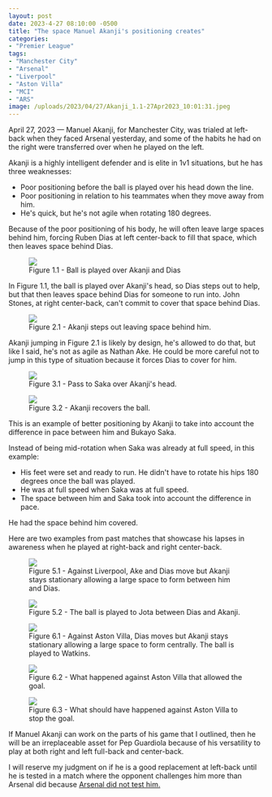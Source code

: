 ```yaml
---
layout: post
date: 2023-4-27 08:10:00 -0500
title: "The space Manuel Akanji's positioning creates"
categories: 
- "Premier League"
tags: 
- "Manchester City"
- "Arsenal"
- "Liverpool"
- "Aston Villa"
- "MCI"
- "ARS"
image: /uploads/2023/04/27/Akanji_1.1-27Apr2023_10:01:31.jpeg
---
```


April 27, 2023 — Manuel Akanji, for Manchester City, was trialed at left-back when they faced Arsenal yesterday, and some of the habits he had on the right were transferred over when he played on the left.

Akanji is a highly intelligent defender and is elite in 1v1 situations, but he has three weaknesses:

- Poor positioning before the ball is played over his head down the line.
- Poor positioning in relation to his teammates when they move away from him.
- He's quick, but he's not agile when rotating 180 degrees.

Because of the poor positioning of his body, he will often leave large spaces behind him, forcing Ruben Dias at left center-back to fill that space, which then leaves space behind Dias.

<figure>
    <img src="https://tacticsjournal.com/uploads/2023/04/27/Akanji_1.1-27Apr2023_10:01:31.jpeg">
    <figcaption>Figure 1.1 - Ball is played over Akanji and Dias</figcaption>
</figure> 

In Figure 1.1, the ball is played over Akanji's head, so Dias steps out to help, but that then leaves space behind Dias for someone to run into. John Stones, at right center-back, can't commit to cover that space behind Dias.

<figure>
    <img src="https://tacticsjournal.com/uploads/2023/04/27/Akanji_2.1-27Apr2023_10:02:01.jpeg">
    <figcaption>Figure 2.1 - Akanji steps out leaving space behind him.</figcaption>
</figure>

Akanji jumping in Figure 2.1 is likely by design, he's allowed to do that, but like I said, he's not as agile as Nathan Ake. He could be more careful not to jump in this type of situation because it forces Dias to cover for him.

<figure>
    <img src="https://tacticsjournal.com/uploads/2023/04/27/Akanji_3.1-27Apr2023_10:03:05.jpeg">
    <figcaption>Figure 3.1 - Pass to Saka over Akanji's head.</figcaption>
</figure> 
<figure>
    <img src="https://tacticsjournal.com/uploads/2023/04/27/Akanji_3.2_-27Apr2023_10:02:29.jpeg">
    <figcaption>Figure 3.2 - Akanji recovers the ball.</figcaption>
</figure> 

This is an example of better positioning by Akanji to take into account the difference in pace between him and Bukayo Saka.

Instead of being mid-rotation when Saka was already at full speed, in this example:

- His feet were set and ready to run. He didn't have to rotate his hips 180 degrees once the ball was played. 
- He was at full speed when Saka was at full speed.
- The space between him and Saka took into account the difference in pace. 

He had the space behind him covered.

Here are two examples from past matches that showcase his lapses in awareness when he played at right-back and right center-back.

<figure>
    <img src="https://tacticsjournal.com/uploads/2023/04/27/Image-27Apr2023_10:06:26.jpeg">
    <figcaption>Figure 5.1 - Against Liverpool, Ake and Dias move but Akanji stays stationary allowing a large space to form between him and Dias.</figcaption>
</figure> 
<figure>
    <img src="https://tacticsjournal.com/uploads/2023/04/27/Image-27Apr2023_10:06:51.jpeg">
    <figcaption>Figure 5.2 - The ball is played to Jota between Dias and Akanji.</figcaption>
</figure> 
<figure>
    <img src="https://tacticsjournal.com/uploads/2023/04/27/Image-27Apr2023_10:07:16.jpeg">
    <figcaption>Figure 6.1 - Against Aston Villa, Dias moves but Akanji stays stationary allowing a large space to form centrally. The ball is played to Watkins.</figcaption>
</figure> 
<figure>
    <img src="https://tacticsjournal.com/uploads/2023/04/27/Image-27Apr2023_10:07:40.jpeg">
    <figcaption>Figure 6.2 - What happened against Aston Villa that allowed the goal.</figcaption>
</figure> 
<figure>
    <img src="https://tacticsjournal.com/uploads/2023/04/27/Image-27Apr2023_10:08:01.jpeg">
    <figcaption>Figure 6.3 - What should have happened against Aston Villa to stop the goal.</figcaption>
</figure> 

If Manuel Akanji can work on the parts of his game that I outlined, then he will be an irreplaceable asset for Pep Guardiola because of his versatility to play at both right and left full-back and center-back. 

I will reserve my judgment on if he is a good replacement at left-back until he is tested in a match where the opponent challenges him more than Arsenal did because [Arsenal did not test him.](https://tacticsjournal.com/Arsenal-is-emotionally-exhausted-and-didnt-press-Manchester-City/)
